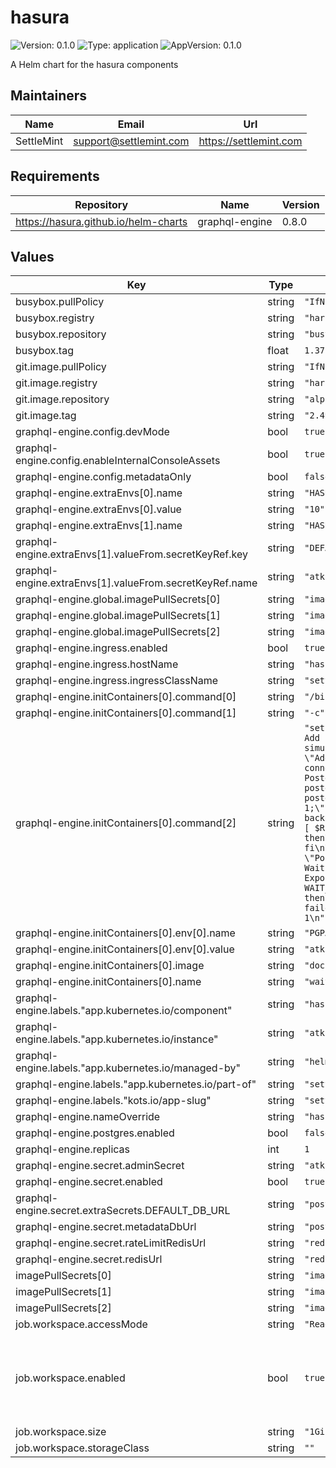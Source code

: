 # hasura

![Version: 0.1.0](https://img.shields.io/badge/Version-0.1.0-informational?style=flat-square) ![Type: application](https://img.shields.io/badge/Type-application-informational?style=flat-square) ![AppVersion: 0.1.0](https://img.shields.io/badge/AppVersion-0.1.0-informational?style=flat-square)

A Helm chart for the hasura components

## Maintainers

| Name | Email | Url |
| ---- | ------ | --- |
| SettleMint | <support@settlemint.com> | <https://settlemint.com> |

## Requirements

| Repository | Name | Version |
|------------|------|---------|
| https://hasura.github.io/helm-charts | graphql-engine | 0.8.0 |

## Values

| Key | Type | Default | Description |
|-----|------|---------|-------------|
| busybox.pullPolicy | string | `"IfNotPresent"` |  |
| busybox.registry | string | `"harbor.settlemint.com/docker.io"` |  |
| busybox.repository | string | `"busybox"` |  |
| busybox.tag | float | `1.37` |  |
| git.image.pullPolicy | string | `"IfNotPresent"` |  |
| git.image.registry | string | `"harbor.settlemint.com/docker.io"` |  |
| git.image.repository | string | `"alpine/git"` |  |
| git.image.tag | string | `"2.49.0"` |  |
| graphql-engine.config.devMode | bool | `true` |  |
| graphql-engine.config.enableInternalConsoleAssets | bool | `true` |  |
| graphql-engine.config.metadataOnly | bool | `false` |  |
| graphql-engine.extraEnvs[0].name | string | `"HASURA_GRAPHQL_PG_CONNECTIONS"` |  |
| graphql-engine.extraEnvs[0].value | string | `"10"` |  |
| graphql-engine.extraEnvs[1].name | string | `"HASURA_GRAPHQL_DATABASE_URL"` |  |
| graphql-engine.extraEnvs[1].valueFrom.secretKeyRef.key | string | `"DEFAULT_DB_URL"` |  |
| graphql-engine.extraEnvs[1].valueFrom.secretKeyRef.name | string | `"atk-secrets"` |  |
| graphql-engine.global.imagePullSecrets[0] | string | `"image-pull-secret-docker"` |  |
| graphql-engine.global.imagePullSecrets[1] | string | `"image-pull-secret-ghcr"` |  |
| graphql-engine.global.imagePullSecrets[2] | string | `"image-pull-secret-harbor"` |  |
| graphql-engine.ingress.enabled | bool | `true` |  |
| graphql-engine.ingress.hostName | string | `"hasura.k8s.orb.local"` |  |
| graphql-engine.ingress.ingressClassName | string | `"settlemint-nginx"` |  |
| graphql-engine.initContainers[0].command[0] | string | `"/bin/sh"` |  |
| graphql-engine.initContainers[0].command[1] | string | `"-c"` |  |
| graphql-engine.initContainers[0].command[2] | string | `"set -e\necho \"Waiting for PostgreSQL to be ready...\"\n\n# Add random delay to prevent all nodes from connecting simultaneously\nRANDOM_DELAY=$((RANDOM % 30 + 5))\necho \"Adding random delay of ${RANDOM_DELAY} seconds to stagger connections...\"\nsleep $RANDOM_DELAY\n\n# Function to test PostgreSQL connection\ntest_postgres() {\n  pg_isready -h postgresql-pgpool -p 5432 -U hasura && \\\n  psql -h postgresql-pgpool -p 5432 -U hasura -d hasura -c \"SELECT 1;\" > /dev/null 2>&1\n}\n\n# Wait with exponential backoff\nRETRY_COUNT=0\nMAX_RETRIES=30\nWAIT_TIME=2\n\nwhile [ $RETRY_COUNT -lt $MAX_RETRIES ]; do\n  if test_postgres; then\n    echo \"PostgreSQL is ready!\"\n    exit 0\n  fi\n\n  RETRY_COUNT=$((RETRY_COUNT + 1))\n  echo \"PostgreSQL not ready (attempt $RETRY_COUNT/$MAX_RETRIES). Waiting ${WAIT_TIME}s...\"\n  sleep $WAIT_TIME\n\n  # Exponential backoff with max of 30 seconds\n  WAIT_TIME=$((WAIT_TIME * 2))\n  if [ $WAIT_TIME -gt 30 ]; then\n    WAIT_TIME=30\n  fi\ndone\n\necho \"PostgreSQL failed to become ready after $MAX_RETRIES attempts\"\nexit 1\n"` |  |
| graphql-engine.initContainers[0].env[0].name | string | `"PGPASSWORD"` |  |
| graphql-engine.initContainers[0].env[0].value | string | `"atk"` |  |
| graphql-engine.initContainers[0].image | string | `"docker.io/postgres"` |  |
| graphql-engine.initContainers[0].name | string | `"wait-for-postgresql-ready"` |  |
| graphql-engine.labels."app.kubernetes.io/component" | string | `"hasura"` |  |
| graphql-engine.labels."app.kubernetes.io/instance" | string | `"atk"` |  |
| graphql-engine.labels."app.kubernetes.io/managed-by" | string | `"helm"` |  |
| graphql-engine.labels."app.kubernetes.io/part-of" | string | `"settlemint-atk"` |  |
| graphql-engine.labels."kots.io/app-slug" | string | `"settlemint-atk"` |  |
| graphql-engine.nameOverride | string | `"hasura"` |  |
| graphql-engine.postgres.enabled | bool | `false` |  |
| graphql-engine.replicas | int | `1` |  |
| graphql-engine.secret.adminSecret | string | `"atk"` |  |
| graphql-engine.secret.enabled | bool | `true` |  |
| graphql-engine.secret.extraSecrets.DEFAULT_DB_URL | string | `"postgresql://hasura:atk@postgresql-pgpool:5432/hasura"` |  |
| graphql-engine.secret.metadataDbUrl | string | `"postgresql://hasura:atk@postgresql-pgpool:5432/hasura"` |  |
| graphql-engine.secret.rateLimitRedisUrl | string | `"redis://default:atk@redis-master:6379"` |  |
| graphql-engine.secret.redisUrl | string | `"redis://default:atk@redis-master:6379"` |  |
| imagePullSecrets[0] | string | `"image-pull-secret-docker"` |  |
| imagePullSecrets[1] | string | `"image-pull-secret-ghcr"` |  |
| imagePullSecrets[2] | string | `"image-pull-secret-harbor"` |  |
| job.workspace.accessMode | string | `"ReadWriteOnce"` |  |
| job.workspace.enabled | bool | `true` | Configure the persistent volume claim for the job workspace |
| job.workspace.size | string | `"1Gi"` |  |
| job.workspace.storageClass | string | `""` |  |
